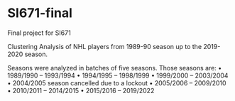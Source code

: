 # SI671-final
Final project for SI671

Clustering Analysis of NHL players from 1989-90 season up to the 2019-2020 season.

Seasons were analyzed in batches of five seasons. Those seasons are:
    •	1989/1990 – 1993/1994
    •	1994/1995 – 1998/1999
    •	1999/2000 – 2003/2004
    •	2004/2005 season cancelled due to a lockout
    •	2005/2006 – 2009/2010
    •	2010/2011 – 2014/2015
    •	2015/2016 – 2019/2022